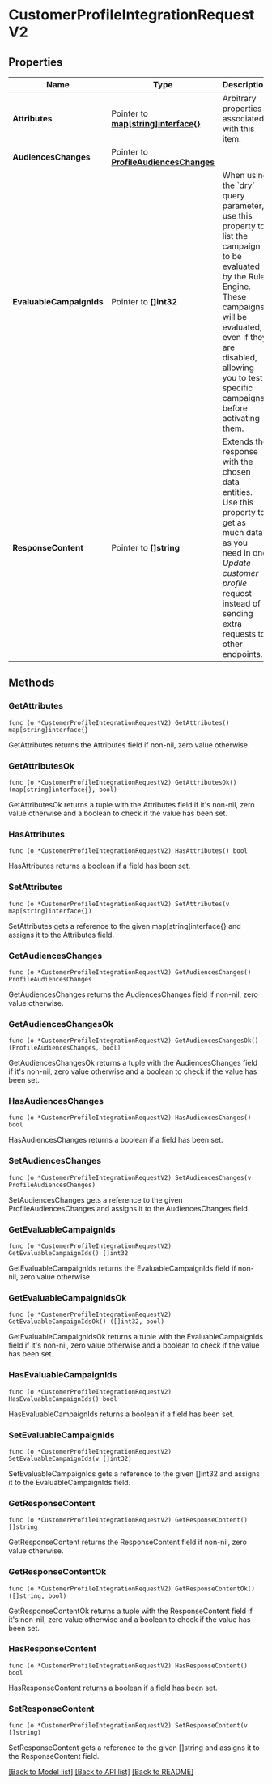 # CustomerProfileIntegrationRequestV2

## Properties

Name | Type | Description | Notes
------------ | ------------- | ------------- | -------------
**Attributes** | Pointer to [**map[string]interface{}**](.md) | Arbitrary properties associated with this item. | [optional] 
**AudiencesChanges** | Pointer to [**ProfileAudiencesChanges**](ProfileAudiencesChanges.md) |  | [optional] 
**EvaluableCampaignIds** | Pointer to **[]int32** | When using the &#x60;dry&#x60; query parameter, use this property to list the campaign to be evaluated by the Rule Engine.  These campaigns will be evaluated, even if they are disabled, allowing you to test specific campaigns before activating them.  | [optional] 
**ResponseContent** | Pointer to **[]string** | Extends the response with the chosen data entities. Use this property to get as much data as you need in one _Update customer profile_ request instead of sending extra requests to other endpoints.  | [optional] 

## Methods

### GetAttributes

`func (o *CustomerProfileIntegrationRequestV2) GetAttributes() map[string]interface{}`

GetAttributes returns the Attributes field if non-nil, zero value otherwise.

### GetAttributesOk

`func (o *CustomerProfileIntegrationRequestV2) GetAttributesOk() (map[string]interface{}, bool)`

GetAttributesOk returns a tuple with the Attributes field if it's non-nil, zero value otherwise
and a boolean to check if the value has been set.

### HasAttributes

`func (o *CustomerProfileIntegrationRequestV2) HasAttributes() bool`

HasAttributes returns a boolean if a field has been set.

### SetAttributes

`func (o *CustomerProfileIntegrationRequestV2) SetAttributes(v map[string]interface{})`

SetAttributes gets a reference to the given map[string]interface{} and assigns it to the Attributes field.

### GetAudiencesChanges

`func (o *CustomerProfileIntegrationRequestV2) GetAudiencesChanges() ProfileAudiencesChanges`

GetAudiencesChanges returns the AudiencesChanges field if non-nil, zero value otherwise.

### GetAudiencesChangesOk

`func (o *CustomerProfileIntegrationRequestV2) GetAudiencesChangesOk() (ProfileAudiencesChanges, bool)`

GetAudiencesChangesOk returns a tuple with the AudiencesChanges field if it's non-nil, zero value otherwise
and a boolean to check if the value has been set.

### HasAudiencesChanges

`func (o *CustomerProfileIntegrationRequestV2) HasAudiencesChanges() bool`

HasAudiencesChanges returns a boolean if a field has been set.

### SetAudiencesChanges

`func (o *CustomerProfileIntegrationRequestV2) SetAudiencesChanges(v ProfileAudiencesChanges)`

SetAudiencesChanges gets a reference to the given ProfileAudiencesChanges and assigns it to the AudiencesChanges field.

### GetEvaluableCampaignIds

`func (o *CustomerProfileIntegrationRequestV2) GetEvaluableCampaignIds() []int32`

GetEvaluableCampaignIds returns the EvaluableCampaignIds field if non-nil, zero value otherwise.

### GetEvaluableCampaignIdsOk

`func (o *CustomerProfileIntegrationRequestV2) GetEvaluableCampaignIdsOk() ([]int32, bool)`

GetEvaluableCampaignIdsOk returns a tuple with the EvaluableCampaignIds field if it's non-nil, zero value otherwise
and a boolean to check if the value has been set.

### HasEvaluableCampaignIds

`func (o *CustomerProfileIntegrationRequestV2) HasEvaluableCampaignIds() bool`

HasEvaluableCampaignIds returns a boolean if a field has been set.

### SetEvaluableCampaignIds

`func (o *CustomerProfileIntegrationRequestV2) SetEvaluableCampaignIds(v []int32)`

SetEvaluableCampaignIds gets a reference to the given []int32 and assigns it to the EvaluableCampaignIds field.

### GetResponseContent

`func (o *CustomerProfileIntegrationRequestV2) GetResponseContent() []string`

GetResponseContent returns the ResponseContent field if non-nil, zero value otherwise.

### GetResponseContentOk

`func (o *CustomerProfileIntegrationRequestV2) GetResponseContentOk() ([]string, bool)`

GetResponseContentOk returns a tuple with the ResponseContent field if it's non-nil, zero value otherwise
and a boolean to check if the value has been set.

### HasResponseContent

`func (o *CustomerProfileIntegrationRequestV2) HasResponseContent() bool`

HasResponseContent returns a boolean if a field has been set.

### SetResponseContent

`func (o *CustomerProfileIntegrationRequestV2) SetResponseContent(v []string)`

SetResponseContent gets a reference to the given []string and assigns it to the ResponseContent field.


[[Back to Model list]](../README.md#documentation-for-models) [[Back to API list]](../README.md#documentation-for-api-endpoints) [[Back to README]](../README.md)



